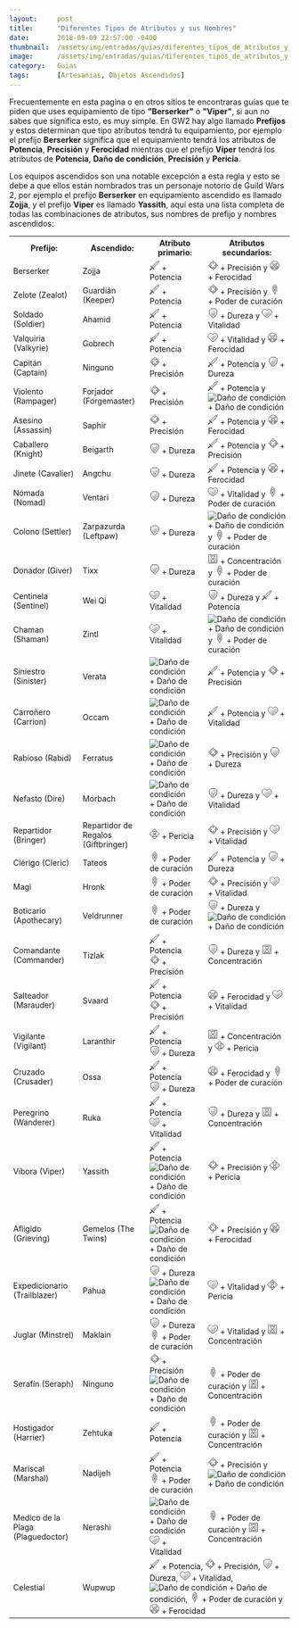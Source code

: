 ```yaml
---
layout:     post
title:      "Diferentes Tipos de Atributos y sus Nombres"
date:       2018-09-09 22:57:00 -0400
thumbnail:  /assets/img/entradas/guias/diferentes_tipos_de_atributos_y_sus_nombres_thumbnail.png
image:      /assets/img/entradas/guias/diferentes_tipos_de_atributos_y_sus_nombres.png
category:   Guias
tags:       [Artesanias, Objetos Ascendidos]
---
```


<p>Frecuentemente en esta pagina o en otros sitios te encontraras guías que te piden que uses equipamiento de tipo <strong>"Berserker"</strong> o <strong>"Viper"</strong>, si aun no sabes que significa esto, es muy simple. En GW2 hay algo llamado <strong>Prefijos</strong> y estos determinan que tipo atributos tendrá tu equipamiento, por ejemplo el prefijo <strong>Berserker</strong> significa que el equipamiento tendrá los atributos de <strong>Potencia</strong>, <strong>Precisión</strong> y <strong>Ferocidad</strong> mientras que el prefijo <strong>Viper</strong> tendrá los atributos de <strong>Potencia</strong>, <strong>Daño de condición</strong>, <strong>Precisión</strong> y <strong>Pericia</strong>.</p>

<p>Los equipos ascendidos son una notable excepción a esta regla y esto se debe a que ellos están nombrados tras un personaje notorio de Guild Wars 2, por ejemplo el prefijo <strong>Berserker</strong> en equipamiento ascendido es llamado <strong>Zojja</strong>, y el prefijo <strong>Viper</strong> es llamado <strong>Yassith</strong>, aquí esta una lista completa de todas las combinaciones de atributos, sus nombres de prefijo y nombres ascendidos:</p>

<table style="width:100%">
  <tr>
    <th>Prefijo:</th>
    <th>Ascendido:</th>
    <th>Atributo primario:</th>
    <th>Atributos secundarios:</th>
  </tr>
  <tr>
    <td>Berserker</td>
    <td>Zojja</td>
    <td><img style="width:18px!important;height:18px!important;" class="inline-img" src="/assets/img/Potencia.png" alt="Potencia"> + Potencia</td>
    <td><img style="width:18px!important;height:18px!important;" class="inline-img" src="/assets/img/Precision.png" alt="Precisión"> + Precisión y <img style="width:18px!important;height:18px!important;" class="inline-img" src="/assets/img/Ferocidad.png" alt="Ferocidad"> + Ferocidad</td>
  </tr>
  <tr>
    <td>Zelote (Zealot)</td>
    <td>Guardián (Keeper)</td>
    <td><img style="width:18px!important;height:18px!important;" class="inline-img" src="/assets/img/Potencia.png" alt="Potencia"> + Potencia</td>
    <td><img  class="inline-img" src="/assets/img/Precision.png" alt="Precisión"> + Precisión y <img style="width:18px!important;height:18px!important;" class="inline-img" src="/assets/img/Poder_de_curacion.png" alt="Poder de curación"> + Poder de curación</td>
  </tr>
  <tr>
    <td>Soldado (Soldier)</td>
    <td>Ahamid</td>
    <td><img style="width:18px!important;height:18px!important;" class="inline-img" src="/assets/img/Potencia.png" alt="Potencia"> + Potencia</td>
    <td><img style="width:18px!important;height:18px!important;" class="inline-img" src="/assets/img/Dureza.png" alt="Dureza"> + Dureza y <img style="width:18px!important;height:18px!important;" class="inline-img" src="/assets/img/Vitalidad.png" alt="Vitalidad"> + Vitalidad</td>
  </tr>
  <tr>
    <td>Valquiria (Valkyrie)</td>
    <td>Gobrech</td>
    <td><img style="width:18px!important;height:18px!important;" class="inline-img" src="/assets/img/Potencia.png" alt="Potencia"> + Potencia</td>
    <td><img style="width:18px!important;height:18px!important;" class="inline-img" src="/assets/img/Vitalidad.png" alt="Vitalidad"> + Vitalidad y <img style="width:18px!important;height:18px!important;" class="inline-img" src="/assets/img/Ferocidad.png" alt="Ferocidad"> + Ferocidad</td>
  </tr>
  <tr>
    <td>Capitán (Captain)</td>
    <td><span class="not-available">Ninguno</span></td>
    <td><img style="width:18px!important;height:18px!important;" class="inline-img" src="/assets/img/Precision.png" alt="Precisión"> + Precisión</td>
    <td><img style="width:18px!important;height:18px!important;" class="inline-img" src="/assets/img/Potencia.png" alt="Potencia"> + Potencia y <img style="width:18px!important;height:18px!important;" class="inline-img" src="/assets/img/Dureza.png" alt="Dureza"> + Dureza</td>
  </tr>
  <tr>
    <td>Violento (Rampager)</td>
    <td>Forjador (Forgemaster)</td>
    <td><img style="width:18px!important;height:18px!important;" class="inline-img" src="/assets/img/Precision.png" alt="Precisión"> + Precisión</td>
    <td><img style="width:18px!important;height:18px!important;" class="inline-img" src="/assets/img/Potencia.png" alt="Potencia"> + Potencia y <img style="width:18px!important;height:18px!important;" class="inline-img" src="/assets/img/Daño_de_condicion.png" alt="Daño de condición"> + Daño de condición</td>
  </tr>
  <tr>
    <td>Asesino (Assassin)</td>
    <td>Saphir</td>
    <td><img style="width:18px!important;height:18px!important;" class="inline-img" src="/assets/img/Precision.png" alt="Precisión"> + Precisión</td>
    <td><img style="width:18px!important;height:18px!important;" class="inline-img" src="/assets/img/Potencia.png" alt="Potencia"> + Potencia y <img style="width:18px!important;height:18px!important;" class="inline-img" src="/assets/img/Ferocidad.png" alt="Ferocidad"> + Ferocidad</td>
  </tr>
  <tr>
    <td>Caballero (Knight)</td>
    <td>Beigarth</td>
    <td><img style="width:18px!important;height:18px!important;" class="inline-img" src="/assets/img/Dureza.png" alt="Dureza"> + Dureza</td>
    <td><img style="width:18px!important;height:18px!important;" class="inline-img" src="/assets/img/Potencia.png" alt="Potencia"> + Potencia y <img style="width:18px!important;height:18px!important;" class="inline-img" src="/assets/img/Precision.png" alt="Precisión"> + Precisión</td>
  </tr>
  <tr>
    <td>Jinete (Cavalier)</td>
    <td>Angchu</td>
    <td><img style="width:18px!important;height:18px!important;" class="inline-img" src="/assets/img/Dureza.png" alt="Dureza"> + Dureza</td>
    <td><img style="width:18px!important;height:18px!important;" class="inline-img" src="/assets/img/Potencia.png" alt="Potencia"> + Potencia y <img style="width:18px!important;height:18px!important;" class="inline-img" src="/assets/img/Ferocidad.png" alt="Ferocidad"> + Ferocidad</td>
  </tr>
  <tr>
    <td>Nómada (Nomad)</td>
    <td>Ventari</td>
    <td><img style="width:18px!important;height:18px!important;" class="inline-img" src="/assets/img/Dureza.png" alt="Dureza"> + Dureza</td>
    <td><img style="width:18px!important;height:18px!important;" class="inline-img" src="/assets/img/Vitalidad.png" alt="Vitalidad"> + Vitalidad y <img style="width:18px!important;height:18px!important;" class="inline-img" src="/assets/img/Poder_de_curacion.png" alt="Poder de curación"> + Poder de curación</td>
  </tr>
  <tr>
    <td>Colono (Settler)</td>
    <td>Zarpazurda (Leftpaw)</td>
    <td><img style="width:18px!important;height:18px!important;" class="inline-img" src="/assets/img/Dureza.png" alt="Dureza"> + Dureza</td>
    <td><img style="width:18px!important;height:18px!important;" class="inline-img" src="/assets/img/Daño_de_condicion.png" alt="Daño de condición"> + Daño de condición y <img style="width:18px!important;height:18px!important;" class="inline-img" src="/assets/img/Poder_de_curacion.png" alt="Poder de curación"> + Poder de curación</td>
  </tr>
  <tr>
    <td>Donador (Giver)</td>
    <td>Tixx</td>
    <td><img style="width:18px!important;height:18px!important;" class="inline-img" src="/assets/img/Dureza.png" alt="Dureza"> + Dureza</td>
    <td><img style="width:18px!important;height:18px!important;" class="inline-img" src="/assets/img/Concentracion.png" alt="Concentración"> + Concentración y <img style="width:18px!important;height:18px!important;" class="inline-img" src="/assets/img/Poder_de_curacion.png" alt="Poder de curación"> + Poder de curación</td>
  </tr>
  <tr>
    <td>Centinela (Sentinel)</td>
    <td>Wei Qi</td>
    <td><img style="width:18px!important;height:18px!important;" class="inline-img" src="/assets/img/Vitalidad.png" alt="Vitalidad"> + Vitalidad</td>
    <td><img style="width:18px!important;height:18px!important;" class="inline-img" src="/assets/img/Dureza.png" alt="Dureza"> + Dureza y <img style="width:18px!important;height:18px!important;" class="inline-img" src="/assets/img/Potencia.png" alt="Potencia"> + Potencia</td>
  </tr>
  <tr>
    <td>Chaman (Shaman)</td>
    <td>Zintl</td>
    <td><img style="width:18px!important;height:18px!important;" class="inline-img" src="/assets/img/Vitalidad.png" alt="Vitalidad"> + Vitalidad</td>
    <td><img style="width:18px!important;height:18px!important;" class="inline-img" src="/assets/img/Daño_de_condicion.png" alt="Daño de condición"> + Daño de condición y <img style="width:18px!important;height:18px!important;" class="inline-img" src="/assets/img/Poder_de_curacion.png" alt="Poder de curación"> + Poder de curación</td>
  </tr>
  <tr>
    <td>Siniestro (Sinister)</td>
    <td>Verata</td>
    <td><img style="width:18px!important;height:18px!important;" class="inline-img" src="/assets/img/Daño_de_condicion.png" alt="Daño de condición"> + Daño de condición</td>
    <td><img style="width:18px!important;height:18px!important;" class="inline-img" src="/assets/img/Potencia.png" alt="Potencia"> + Potencia y <img style="width:18px!important;height:18px!important;" class="inline-img" src="/assets/img/Precision.png" alt="Precisión"> + Precisión</td>
  </tr>
  <tr>
    <td>Carroñero (Carrion)</td>
    <td>Occam</td>
    <td><img style="width:18px!important;height:18px!important;" class="inline-img" src="/assets/img/Daño_de_condicion.png" alt="Daño de condición"> + Daño de condición</td>
    <td><img style="width:18px!important;height:18px!important;" class="inline-img" src="/assets/img/Potencia.png" alt="Potencia"> + Potencia y <img style="width:18px!important;height:18px!important;" class="inline-img" src="/assets/img/Vitalidad.png" alt="Vitalidad"> + Vitalidad</td>
  </tr>
  <tr>
    <td>Rabioso (Rabid)</td>
    <td>Ferratus</td>
    <td><img style="width:18px!important;height:18px!important;" class="inline-img" src="/assets/img/Daño_de_condicion.png" alt="Daño de condición"> + Daño de condición</td>
    <td><img style="width:18px!important;height:18px!important;" class="inline-img" src="/assets/img/Precision.png" alt="Precisión"> + Precisión y <img style="width:18px!important;height:18px!important;" class="inline-img" src="/assets/img/Dureza.png" alt="Dureza"> + Dureza</td>
  </tr>
  <tr>
    <td>Nefasto (Dire)</td>
    <td>Morbach</td>
    <td><img style="width:18px!important;height:18px!important;" class="inline-img" src="/assets/img/Daño_de_condicion.png" alt="Daño de condición"> + Daño de condición</td>
    <td><img style="width:18px!important;height:18px!important;" class="inline-img" src="/assets/img/Dureza.png" alt="Dureza"> + Dureza y <img style="width:18px!important;height:18px!important;" class="inline-img" src="/assets/img/Vitalidad.png" alt="Vitalidad"> + Vitalidad</td>
  </tr>
  <tr>
    <td>Repartidor (Bringer)</td>
    <td>Repartidor de Regalos (Giftbringer)</td>
    <td><img style="width:18px!important;height:18px!important;" class="inline-img" src="/assets/img/Pericia.png" alt="Pericia"> + Pericia</td>
    <td><img style="width:18px!important;height:18px!important;" class="inline-img" src="/assets/img/Precision.png" alt="Precisión"> + Precisión y <img style="width:18px!important;height:18px!important;" class="inline-img" src="/assets/img/Vitalidad.png" alt="Vitalidad"> + Vitalidad</td>
  </tr>
  <tr>
    <td>Clérigo (Cleric)</td>
    <td>Tateos</td>
    <td><img style="width:18px!important;height:18px!important;" class="inline-img" src="/assets/img/Poder_de_curacion.png" alt="Poder de curación"> + Poder de curación</td>
    <td><img style="width:18px!important;height:18px!important;" class="inline-img" src="/assets/img/Potencia.png" alt="Potencia"> + Potencia y <img style="width:18px!important;height:18px!important;" class="inline-img" src="/assets/img/Dureza.png" alt="Dureza"> + Dureza</td>
  </tr>
  <tr>
    <td>Magi</td>
    <td>Hronk</td>
    <td><img style="width:18px!important;height:18px!important;" class="inline-img" src="/assets/img/Poder_de_curacion.png" alt="Poder de curación"> + Poder de curación</td>
    <td><img style="width:18px!important;height:18px!important;" class="inline-img" src="/assets/img/Precision.png" alt="Precisión"> + Precisión y <img style="width:18px!important;height:18px!important;" class="inline-img" src="/assets/img/Vitalidad.png" alt="Vitalidad"> + Vitalidad</td>
  </tr>
  <tr>
    <td>Boticario (Apothecary)</td>
    <td>Veldrunner</td>
    <td><img style="width:18px!important;height:18px!important;" class="inline-img" src="/assets/img/Poder_de_curacion.png" alt="Poder de curación"> + Poder de curación</td>
    <td><img style="width:18px!important;height:18px!important;" class="inline-img" src="/assets/img/Dureza.png" alt="Dureza"> + Dureza y <img style="width:18px!important;height:18px!important;" class="inline-img" src="/assets/img/Daño_de_condicion.png" alt="Daño de condición"> + Daño de condición</td>
  </tr>
  <tr>
    <td>Comandante (Commander)</td>
    <td>Tizlak</td>
    <td><img style="width:18px!important;height:18px!important;" class="inline-img" src="/assets/img/Potencia.png" alt="Potencia"> + Potencia <br /> <img style="width:18px!important;height:18px!important;" class="inline-img" src="/assets/img/Precision.png" alt="Precisión"> + Precisión</td>
    <td><img style="width:18px!important;height:18px!important;" class="inline-img" src="/assets/img/Dureza.png" alt="Dureza"> + Dureza y <img style="width:18px!important;height:18px!important;" class="inline-img" src="/assets/img/Concentracion.png" alt="Concentración"> + Concentración</td>
  </tr>
  <tr>
    <td>Salteador (Marauder)</td>
    <td>Svaard</td>
    <td><img style="width:18px!important;height:18px!important;" class="inline-img" src="/assets/img/Potencia.png" alt="Potencia"> + Potencia <br /> <img  class="inline-img" src="/assets/img/Precision.png" alt="Precisión"> + Precisión</td>
    <td><img style="width:18px!important;height:18px!important;" class="inline-img" src="/assets/img/Ferocidad.png" alt="Ferocidad"> + Ferocidad y <img style="width:18px!important;height:18px!important;" class="inline-img" src="/assets/img/Vitalidad.png" alt="Vitalidad"> + Vitalidad</td>
  </tr>
  <tr>
    <td>Vigilante (Vigilant)</td>
    <td>Laranthir</td>
    <td><img style="width:18px!important;height:18px!important;" class="inline-img" src="/assets/img/Potencia.png" alt="Potencia"> + Potencia <br /> <img style="width:18px!important;height:18px!important;" class="inline-img" src="/assets/img/Dureza.png" alt="Dureza"> + Dureza</td>
    <td><img style="width:18px!important;height:18px!important;" class="inline-img" src="/assets/img/Concentracion.png" alt="Concentración"> + Concentración y <img style="width:18px!important;height:18px!important;" class="inline-img" src="/assets/img/Pericia.png" alt="Pericia"> + Pericia</td>
  </tr>
  <tr>
    <td>Cruzado (Crusader)</td>
    <td>Ossa</td>
    <td><img style="width:18px!important;height:18px!important;" class="inline-img" src="/assets/img/Potencia.png" alt="Potencia"> + Potencia <br /> <img style="width:18px!important;height:18px!important;" class="inline-img" src="/assets/img/Dureza.png" alt="Dureza"> + Dureza</td>
    <td><img style="width:18px!important;height:18px!important;" class="inline-img" src="/assets/img/Ferocidad.png" alt="Ferocidad"> + Ferocidad y <img style="width:18px!important;height:18px!important;" class="inline-img" src="/assets/img/Poder_de_curacion.png" alt="Poder de curación"> + Poder de curación</td>
  </tr>
  <tr>
    <td>Peregrino (Wanderer)</td>
    <td>Ruka</td>
    <td><img style="width:18px!important;height:18px!important;" class="inline-img" src="/assets/img/Potencia.png" alt="Potencia"> + Potencia <br /> <img style="width:18px!important;height:18px!important;" class="inline-img" src="/assets/img/Vitalidad.png" alt="Vitalidad"> + Vitalidad</td>
    <td><img style="width:18px!important;height:18px!important;" class="inline-img" src="/assets/img/Dureza.png" alt="Dureza"> + Dureza y <img style="width:18px!important;height:18px!important;" class="inline-img" src="/assets/img/Concentracion.png" alt="Concentración"> + Concentración</td>
  </tr>
  <tr>
    <td>Víbora (Viper)</td>
    <td>Yassith</td>
    <td><img style="width:18px!important;height:18px!important;" class="inline-img" src="/assets/img/Potencia.png" alt="Potencia"> + Potencia <br /> <img style="width:18px!important;height:18px!important;" class="inline-img" src="/assets/img/Daño_de_condicion.png" alt="Daño de condición"> + Daño de condición</td>
    <td><img style="width:18px!important;height:18px!important;" class="inline-img" src="/assets/img/Precision.png" alt="Precisión"> + Precisión y <img style="width:18px!important;height:18px!important;" class="inline-img" src="/assets/img/Pericia.png" alt="Pericia"> + Pericia</td>
  </tr>
  <tr>
    <td>Afligido (Grieving)</td>
    <td>Gemelos (The Twins)</td>
    <td><img style="width:18px!important;height:18px!important;" class="inline-img" src="/assets/img/Potencia.png" alt="Potencia"> + Potencia <br /> <img style="width:18px!important;height:18px!important;" class="inline-img" src="/assets/img/Daño_de_condicion.png" alt="Daño de condición"> + Daño de condición</td>
    <td><img style="width:18px!important;height:18px!important;" class="inline-img" src="/assets/img/Precision.png" alt="Precisión"> + Precisión y <img style="width:18px!important;height:18px!important;" class="inline-img" src="/assets/img/Ferocidad.png" alt="Ferocidad"> + Ferocidad</td>
  </tr>
  <tr>
    <td>Expedicionario (Trailblazer)</td>
    <td>Pahua</td>
    <td><img style="width:18px!important;height:18px!important;" class="inline-img" src="/assets/img/Dureza.png" alt="Dureza"> + Dureza <br /> <img style="width:18px!important;height:18px!important;" class="inline-img" src="/assets/img/Daño_de_condicion.png" alt="Daño de condición"> + Daño de condición</td>
    <td><img style="width:18px!important;height:18px!important;" class="inline-img" src="/assets/img/Vitalidad.png" alt="Vitalidad"> + Vitalidad y <img style="width:18px!important;height:18px!important;" class="inline-img" src="/assets/img/Pericia.png" alt="Pericia"> + Pericia</td>
  </tr>
  <tr>
    <td>Juglar (Minstrel)</td>
    <td>Maklain</td>
    <td><img style="width:18px!important;height:18px!important;" class="inline-img" src="/assets/img/Dureza.png" alt="Dureza"> + Dureza <br /> <img style="width:18px!important;height:18px!important;" class="inline-img" src="/assets/img/Poder_de_curacion.png" alt="Poder de curación"> + Poder de curación</td>
    <td><img style="width:18px!important;height:18px!important;" class="inline-img" src="/assets/img/Vitalidad.png" alt="Vitalidad"> + Vitalidad y <img style="width:18px!important;height:18px!important;" class="inline-img" src="/assets/img/Concentracion.png" alt="Concentración"> + Concentración</td>
  </tr>
  <tr>
    <td>Serafín (Seraph)</td>
    <td><span class="not-available">Ninguno</span></td>
    <td><img style="width:18px!important;height:18px!important;" class="inline-img" src="/assets/img/Precision.png" alt="Precisión"> + Precisión  <br /> <img style="width:18px!important;height:18px!important;" class="inline-img" src="/assets/img/Daño_de_condicion.png" alt="Daño de condición"> + Daño de condición</td>
    <td><img style="width:18px!important;height:18px!important;" class="inline-img" src="/assets/img/Poder_de_curacion.png" alt="Poder de curación"> + Poder de curación y <img style="width:18px!important;height:18px!important;" class="inline-img" src="/assets/img/Concentracion.png" alt="Concentración"> + Concentración</td>
  </tr>
  <tr>
    <td>Hostigador (Harrier)</td>
    <td>Zehtuka</td>
    <td><img style="width:18px!important;height:18px!important;" class="inline-img" src="/assets/img/Potencia.png" alt="Potencia"> + Potencia</td>
    <td><img style="width:18px!important;height:18px!important;" class="inline-img" src="/assets/img/Poder_de_curacion.png" alt="Poder de curación"> + Poder de curación y <img style="width:18px!important;height:18px!important;" class="inline-img" src="/assets/img/Concentracion.png" alt="Concentración"> + Concentración</td>
  </tr>
  <tr>
    <td>Mariscal (Marshal)</td>
    <td>Nadijeh</td>
    <td><img style="width:18px!important;height:18px!important;" class="inline-img" src="/assets/img/Potencia.png" alt="Potencia"> + Potencia <br /> <img style="width:18px!important;height:18px!important;" class="inline-img" src="/assets/img/Poder_de_curacion.png" alt="Poder de curación"> + Poder de curación</td>
    <td><img style="width:18px!important;height:18px!important;" class="inline-img" src="/assets/img/Precision.png" alt="Precisión"> + Precisión y <img style="width:18px!important;height:18px!important;" class="inline-img" src="/assets/img/Daño_de_condicion.png" alt="Daño de condición"> + Daño de condición</td>
  </tr>
  <tr>
    <td>Medico de la Plaga (Plaguedoctor)</td>
    <td>Nerashi</td>
    <td><img style="width:18px!important;height:18px!important;" class="inline-img" src="/assets/img/Daño_de_condicion.png" alt="Daño de condición"> + Daño de condición <br /> <img style="width:18px!important;height:18px!important;" class="inline-img" src="/assets/img/Vitalidad.png" alt="Vitalidad"> + Vitalidad</td>
    <td><img style="width:18px!important;height:18px!important;" class="inline-img" src="/assets/img/Poder_de_curacion.png" alt="Poder de curación"> + Poder de curación y <img style="width:18px!important;height:18px!important;" class="inline-img" src="/assets/img/Concentracion.png" alt="Concentración"> + Concentración</td>
  </tr>
  <tr>
    <td>Celestial</td>
    <td>Wupwup</td>
    <td colspan="2"><img style="width:18px!important;height:18px!important;" class="inline-img" src="/assets/img/Potencia.png" alt="Potencia"> + Potencia, <img style="width:18px!important;height:18px!important;" class="inline-img" src="/assets/img/Precision.png" alt="Precisión"> + Precisión, <img style="width:18px!important;height:18px!important;" class="inline-img" src="/assets/img/Dureza.png" alt="Dureza"> + Dureza, <img style="width:18px!important;height:18px!important;" class="inline-img" src="/assets/img/Vitalidad.png" alt="Vitalidad"> + Vitalidad, <img style="width:18px!important;height:18px!important;" class="inline-img" src="/assets/img/Daño_de_condicion.png" alt="Daño de condición"> + Daño de condición, <img style="width:18px!important;height:18px!important;" class="inline-img" src="/assets/img/Poder_de_curacion.png" alt="Poder de curación"> + Poder de curación y <img style="width:18px!important;height:18px!important;" class="inline-img" src="/assets/img/Ferocidad.png" alt="Ferocidad"> + Ferocidad</td>
  </tr>
</table>
